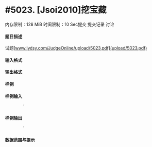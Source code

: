 
# #5023. [Jsoi2010]挖宝藏
内存限制：128 MiB 时间限制：10 Sec提交 提交记录 讨论
#### 题目描述
试题[www.lydsy.com/JudgeOnline/upload/5023.pdf](upload/5023.pdf)

#### 输入格式

#### 输出格式

#### 样例

#### 样例输入

			`
#### 样例输出

			`
#### 数据范围与提示

